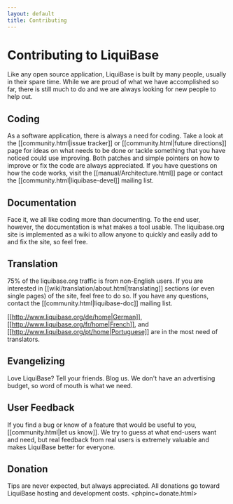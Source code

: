 ```yaml
---
layout: default
title: Contributing
---
```


# Contributing to LiquiBase #

Like any open source application, LiquiBase is built by many people, usually in their spare time.  While we are proud of what we have accomplished so far, there is still much to do and we are always looking for new people to help out.  

## Coding ##

As a software application, there is always a need for coding.  Take a look at the [[community.html|issue tracker]] or [[community.html|future directions]] page for ideas on what needs to be done or tackle something that you have noticed could use improving.  Both patches and simple pointers on how to improve or fix the code are always appreciated.  If you have questions on how the code works, visit the [[manual/Architecture.html]] page or contact the [[community.html|liquibase-devel]] mailing list.

## Documentation ##

Face it, we all like coding more than documenting.  To the end user, however, the documentation is what makes a tool usable.  The liquibase.org site is implemented as a wiki to allow anyone to quickly and easily add to and fix the site, so feel free.


## Translation ##

75% of the liquibase.org traffic is from non-English users.  If you are interested in [[wiki/translation/about.html|translating]] sections (or even single pages) of the site, feel free to do so.  If you have any questions, contact the [[community.html|liquibase-doc]] mailing list.

[[http://www.liquibase.org/de/home|German]], [[http://www.liquibase.org/fr/home|French]], and [[http://www.liquibase.org/pt/home|Portuguese]] are in the most need of translators.  

## Evangelizing ##

Love LiquiBase?  Tell your friends.  Blog us.  We don't have an advertising budget, so word of mouth is what we need.  

## User Feedback ##

If you find a bug or know of a feature that would be useful to you, [[community.html|let us know]].  We try to guess at what end-users want and need, but real feedback from real users is extremely valuable and makes LiquiBase better for everyone.

## Donation ##

Tips are never expected, but always appreciated.  All donations go toward LiquiBase hosting and development costs. <phpinc=donate.html>
